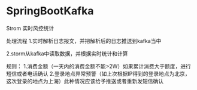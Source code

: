 # SpringBootKafka
Strom 实时风控统计

处理流程
1.实时解析日志报文，并把解析后的日志推送到kafka当中

2.storm从kafka中读取数据，并根据实时统计和计算

规则：
1.消费金额（一天内的消费金额不能>2W）如果累计消费大于额度，进行短信或者电话确认
2.登录地点异常预警（如上次根据IP得到的登录地点为北京，这次登录的地点为上海）此种情况应该给予推送或者重新发短信确认
